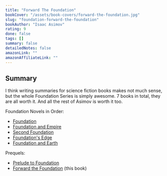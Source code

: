 ```yaml
---
title: "Forward The Foundation"
bookCover: "/assets/book-covers/forward-the-foundation.jpg"
slug: "foundation-forward-the-foundation"
bookAuthor: "Isaac Asimov"
rating: 9
done: false
tags: []
summary: false
detailedNotes: false
amazonLink: ""
amazonAffiliateLink: ""
---
```


## Summary

I think writing summaries for science fiction books makes not much sense, but the whole Foundation Series is simply awesome. 7 books in total, they are all worth it. And all the rest of Asimov is worth it too.

Foundation Novels in Order:

- [Foundation](/booknotes/foundation)
- [Foundation and Empire](/booknotes/foundation-and-empire)
- [Second Foundation](/booknotes/foundation-second-foundation)
- [Foundation's Edge](/booknotes/foundations-edge)
- [Foundation and Earth](/booknotes/foundation-and-earth)

Prequels: 

- [Prelude to Foundation](/booknotes/foundation-prelude-to-foundation) 
- [Forward the Foundation](/booknotes/foundation-forward-the-foundation) (this book)



